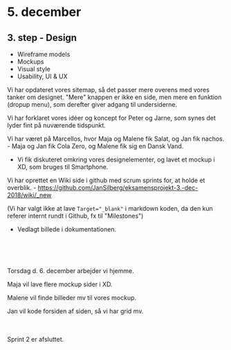 # 5. december


## 3. step - Design
- Wireframe models
- Mockups
- Visual style
- Usability, UI & UX


Vi har opdateret vores sitemap, så det passer mere overens med vores tanker om designet.
"Mere" knappen er ikke en side, men mere en funktion (dropup menu), som derefter giver adgang til undersiderne.



Vi har forklaret vores idéer og koncept for Peter og Jarne, som synes det lyder fint på nuværende tidspunkt.

Vi har været på Marcellos, hvor Maja og Malene fik Salat, og Jan fik nachos. - Maja og Jan fik Cola Zero, og Malene fik sig en Dansk Vand.
- Vi fik diskuteret omkring vores designelementer, og lavet et mockup i XD, som bruges til Smartphone.

Vi har oprettet en Wiki side i github med scrum sprints for, at holde et overblik. - https://github.com/JanSilberg/eksamensprojekt-3.-dec-2018/wiki/_new

(Vi har valgt ikke at lave `Target="_blank"` i markdown koden, da den kun referer internt rundt i Github, fx til "Milestones")

- Vedlagt billede i dokumentationen.

<br><br><br>

Torsdag d. 6. december arbejder vi hjemme.

Maja vil lave flere mockup sider i XD.

Malene vil finde billeder mv til vores mockup.

Jan vil kode forsiden af siden, så vi har grid mv.

<br><br>
Sprint 2 er afsluttet.